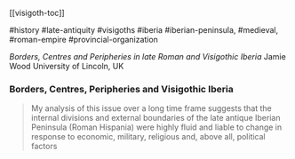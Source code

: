 [[visigoth-toc]] 

#history #late-antiquity #visigoths #iberia #iberian-peninsula, #medieval, #roman-empire #provincial-organization

*Borders, Centres and Peripheries in late Roman and Visigothic Iberia*
Jamie Wood University of Lincoln, UK

### Borders, Centres, Peripheries and Visigothic Iberia
> My analysis of this issue over a long time frame suggests that the internal divisions and external boundaries of the late antique Iberian Peninsula (Roman Hispania) were highly fluid and liable to change in response to economic, military, religious and, above all, political factors


